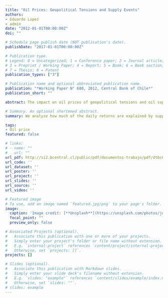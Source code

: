 ```yaml
---
title: "Oil Prices: Geopolitical Tensions and Supply Events"
authors:
- Eduardo Lopez
- admin
date: "2012-01-01T00:00:00Z"
doi: ""

# Schedule page publish date (NOT publication's date).
publishDate: "2017-01-01T00:00:00Z"

# Publication type.
# Legend: 0 = Uncategorized; 1 = Conference paper; 2 = Journal article;
# 3 = Preprint / Working Paper; 4 = Report; 5 = Book; 6 = Book section;
# 7 = Thesis; 8 = Patent
publication_types: ["3"]

# Publication name and optional abbreviated publication name.
publication: "*Working Paper N° 680, 2012, Central Bank of Chile*"
publication_short: ""

abstract: The impact on oil prices of geopolitical tensions and oil supply-side events is examined. Using a GARCH model on daily oil price data, we find that, when these events actually occur -10% frequency- the geopolitical events explain around 3/4 of daily oil returns forecasted by the model, and oil supply-side events explain 2/3. When there is no occurrence of these events, financial factors (i.e. dollar fluctuations and market risk perception changes) explain around 4/5 of the daily return of oil price forecasted in average. Variance of oil return is highly persistent and these events explain no more than 10% of the daily conditional variance on the day the events actually occur.

# Summary. An optional shortened abstract.
summary: We analyze how much of the daily returns are explained by supply events and geopolitical tensions.

tags:
- Oil price
featured: false

# links:
# - name: ""
#   url: ""
url_pdf: http://si2.bcentral.cl/public/pdf/documentos-trabajo/pdf/dtbc680.pdf
url_code: ''
url_dataset: ''
url_poster: ''
url_project: ''
url_slides: ''
url_source: ''
url_video: ''

# Featured image
# To use, add an image named `featured.jpg/png` to your page's folder. 
image:
  caption: 'Image credit: [**Unsplash**](https://unsplash.com/photos/jdD8gXaTZsc)'
  focal_point: ""
  preview_only: false

# Associated Projects (optional).
#   Associate this publication with one or more of your projects.
#   Simply enter your project's folder or file name without extension.
#   E.g. `internal-project` references `content/project/internal-project/index.md`.
#   Otherwise, set `projects: []`.
projects: []

# Slides (optional).
#   Associate this publication with Markdown slides.
#   Simply enter your slide deck's filename without extension.
#   E.g. `slides: "example"` references `content/slides/example/index.md`.
#   Otherwise, set `slides: ""`.
# slides: example
---
```


